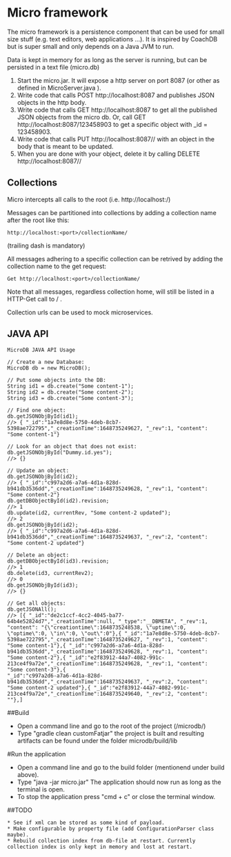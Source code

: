# Micro framework

The micro framework is a persistence component that can be used for small size stuff (e.g. text editors, web applications ...). It is inspired by CoachDB but is super small and only depends on a Java JVM to run.

Data is kept in memory for as long as the server is running, but can be persisted in a text file (micro.db)

1. Start the micro.jar. It will expose a http server on port 8087 (or other as defined in MicroServer.java ).
2. Write code that calls  POST http://localhost:8087 and publishes JSON objects in the http body.
3. Write code that calls GET http://localhost:8087 to get all the published JSON objects from the micro db. Or, call GET http://localhost:8087/123458903 to get a specific object with _id = 123458903.
4. Write code that calls PUT http://localhost:8087/<id>/<revision> with an object in the body that is meant to be updated.
5. When you are done with your object, delete it by calling DELETE http://localhost:8087/<id>/<revision>


## Collections

Micro intercepts all calls to the root (i.e. http://localhost:<port>/)

Messages can be partitioned into collections by adding a collection name after the root like this:

    http://localhost:<port>/collectionName/

(trailing dash is mandatory)

All messages adhering to a specific collection can be retrived by adding the collection name to the get request:

    Get http://localhost:<port>/collectionName/

Note that all messages, regardless collection home, will still be listed in a HTTP-Get call to / .

Collection urls can be used to mock microservices. 


## JAVA API

    MicroDB JAVA API Usage
    
    // Create a new Database:
    MicroDB db = new MicroDB();
    
    // Put some objects into the DB:
    String id1 = db.create("Some content-1");
    String id2 = db.create("Some content-2");
    String id3 = db.create("Some content-3");
    
    // Find one object:
    db.getJSONObjById(id1);
    //> { "_id":"1a7e8d8e-5750-4deb-8cb7-5398ae722795","_creationTime":1648735249627, "_rev":1, "content": "Some content-1"}
    
    // Look for an object that does not exist:
    db.getJSONObjById("Dummy.id.yes");
    //> {}
    
    // Update an object:
    db.getJSONObjById(id2);
    //> { "_id":"c997a2d6-a7a6-4d1a-828d-b941db3536dd","_creationTime":1648735249628, "_rev":1, "content": "Some content-2"}
    db.getDBObjectById(id2).revision;
    //> 1
    db.update(id2, currentRev, "Some content-2 updated");
    //> 2
    db.getJSONObjById(id2);
    //> { "_id":"c997a2d6-a7a6-4d1a-828d-b941db3536dd","_creationTime":1648735249637, "_rev":2, "content": "Some content-2 updated"}
    
    // Delete an object:
    db.getDBObjectById(id3).revision;
    //> 1
    db.delete(id3, currentRev2);
    //> 0
    db.getJSONObjById(id3);
    //> {}
    
    // Get all objects:
    db.getJSONAll();
    //> [{ "_id":"de2c1ccf-4cc2-4045-ba77-64b4e52824d7","_creationTime":null, "_type":"__DBMETA", "_rev":1, "content": "{\"creationtime\":1648735248538, \"uptime\":0, \"optime\":0, \"in\":0, \"out\":0"},{ "_id":"1a7e8d8e-5750-4deb-8cb7-5398ae722795","_creationTime":1648735249627, "_rev":1, "content": "Some content-1"},{ "_id":"c997a2d6-a7a6-4d1a-828d-b941db3536dd","_creationTime":1648735249628, "_rev":1, "content": "Some content-2"},{ "_id":"e2f83912-44a7-4082-991c-213ce4f9a72e","_creationTime":1648735249628, "_rev":1, "content": "Some content-3"},{ 
    "_id":"c997a2d6-a7a6-4d1a-828d-b941db3536dd","_creationTime":1648735249637, "_rev":2, "content": "Some content-2 updated"},{ "_id":"e2f83912-44a7-4082-991c-213ce4f9a72e","_creationTime":1648735249640, "_rev":2, "content": ""},]

##Build 
* Open a command line and go to the root of the project (/microdb/)
* Type "gradle clean customFatjar" the project is built and resulting artifacts can be found under the folder microdb/build/lib

#Run the application
* Open a command line and go to the build folder (mentionend under build above).
* Type "java -jar micro.jar" The application should now run as long as the terminal is open.
* To stop the application press "cmd + c" or close the terminal window. 



##TODO

    * See if xml can be stored as some kind of payload.
    * Make configurable by property file (add ConfigurationParser class maybe).
    * Rebuild collection index from db-file at restart. Currently collection index is only kept in memory and lost at restart.
